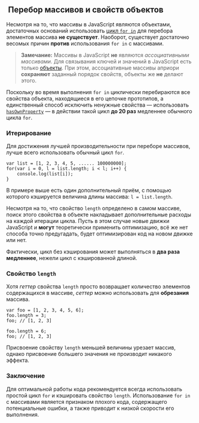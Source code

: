 ## ﻿﻿ Перебор массивов и свойств объектов

Несмотря на то, что массивы в JavaScript являются объектами, достаточных оснований использовать [цикл `for in`](#object.forinloop) для перебора элементов массива **не существует**. Наоборот, существует достаточно весомых причин **против** использования `for in` с массивами.

> **Замечание:** Массивы в JavaScript **не** являются *ассоциативными массивами*. Для связывания ключей и значений в JavaScript есть только [объекты](#object.general). При этом, ассоциативные массивы априори **сохраняют** заданный порядок свойств, объекты же **не** делают этого.

Поскольку во время выполнения `for in` циклически перебираются все свойства объекта, находящиеся в его цепочке прототипов, а единственный способ исключить ненужные свойства — использовать [`hasOwnProperty`](#object.hasownproperty) — в действии такой цикл **до 20 раз** медленнее обычного цикла `for`.

### Итерирование

Для достижения лучшей производительности при переборе массивов, лучше всего использовать обычный цикл `for`.

    var list = [1, 2, 3, 4, 5, ...... 100000000];
    for(var i = 0, l = list.length; i < l; i++) {
        console.log(list[i]);
    }

В примере выше есть один дополнительный приём, с помощью которого кэшируется величина длины массива: `l = list.length`.

Несмотря на то, что свойство `length` определено в самом массиве, поиск этого свойства в объекте накладывает дополнительные расходы на каждой итерации цикла. Пусть в этом случае новые движки JavaScript и **могут** теоретически применить оптимизацию, всё же нет способа точно предугадать, будет оптимизирован код на новом движке или нет.

Фактически, цикл без кэширования может выполняться в **два раза медленнее**, нежели цикл с кэшированной длиной.

### Свойство `length`

Хотя *геттер* свойства `length` просто возвращает количество элементов содержащихся в массиве, *сеттер* можно использовать для **обрезания** массива.

    var foo = [1, 2, 3, 4, 5, 6];
    foo.length = 3;
    foo; // [1, 2, 3]

    foo.length = 6;
    foo; // [1, 2, 3]

Присвоение свойству `length` меньшей величины урезает массив, однако присвоение большего значения не производит никакого эффекта.

### Заключение

Для оптимальной работы кода рекомендуется всегда использовать простой цикл `for` и кэшировать свойство `length`. Использование `for in` с массивами является признаком плохого кода, содержащего потенциальные ошибки, а также приводит к низкой скорости его выполнения.

